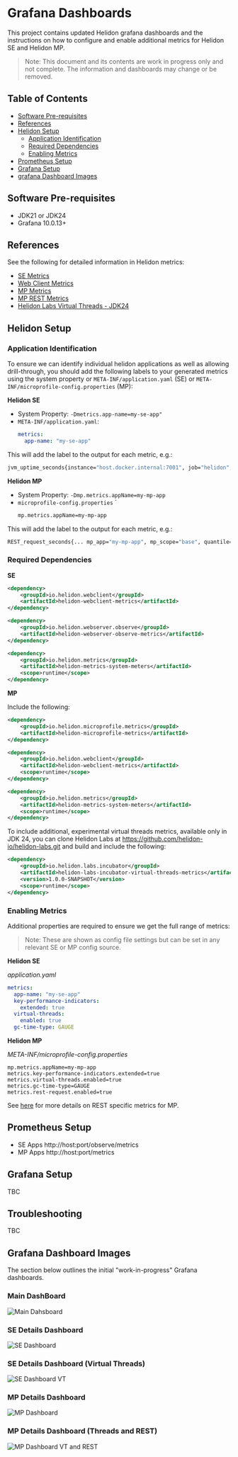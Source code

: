 # Grafana Dashboards

This project contains updated Helidon grafana dashboards and the instructions on how to 
configure and enable additional metrics for Helidon SE and Helidon MP.

> Note: This document and its contents are work in progress only and not complete. 
> The information and dashboards may change or be removed.

## Table of Contents

* [Software Pre-requisites](#software-pre-requisites)
* [References](#references)
* [Helidon Setup](#helidon-setup)
  + [Application Identification](#application-identification)
  + [Required Dependencies](#required-dependencies)
  + [Enabling Metrics](#enabling-metrics)
* [Prometheus Setup](#prometheus-setup)
* [Grafana Setup](#grafana-setup)
* [grafana Dashboard Images](#grafana-dashboard-images)

## Software Pre-requisites

* JDK21 or JDK24
* Grafana 10.0.13+

## References

See the following for detailed information in Helidon metrics:

* [SE Metrics](https://helidon.io/docs/latest/se/guides/metrics#basic-and-extended-kpi)
* [Web Client Metrics](https://helidon.io/docs/latest/se/guides/webclient#WebClient-Metrics#WebClient-Metrics)
* [MP Metrics](https://helidon.io/docs/latest/mp/metrics/metrics)
* [MP REST Metrics](https://helidon.io/docs/latest/mp/guides/metrics#controlling-rest-request-metrics)
* [Helidon Labs Virtual Threads - JDK24](https://github.com/helidon-io/helidon-labs/tree/main/incubator/virtual-threads-metrics)

## Helidon Setup

### Application Identification

To ensure we can identify individual helidon applications as well as allowing drill-through, you should add the
following labels to your generated metrics using the system property or `META-INF/application.yaml` (SE) or `META-INF/microprofile-config.properties` (MP):

**Helidon SE**

* System Property: `-Dmetrics.app-name=my-se-app"`
* `META-INF/application.yaml`: 
  ```yaml
  metrics:
    app-name: "my-se-app"
  ```

This will add the label to the output for each metric, e.g.:

```bash
jvm_uptime_seconds{instance="host.docker.internal:7001", job="helidon", scope="base", app="my-se-app"}
```

**Helidon MP**

* System Property: `-Dmp.metrics.appName=my-mp-app`
* `microprofile-config.properties` `
   ```bash
   mp.metrics.appName=my-mp-app
   ```

This will add the label to the output for each metric, e.g.:

```bash
REST_request_seconds{... mp_app="my-mp-app", mp_scope="base", quantile="0.5"}
```

### Required Dependencies

**SE**

```xml
<dependency>
    <groupId>io.helidon.webclient</groupId>
    <artifactId>helidon-webclient-metrics</artifactId>
</dependency>

<dependency>
    <groupId>io.helidon.webserver.observe</groupId>
    <artifactId>helidon-webserver-observe-metrics</artifactId>
</dependency>

<dependency>
    <groupId>io.helidon.metrics</groupId>
    <artifactId>helidon-metrics-system-meters</artifactId>
    <scope>runtime</scope>
</dependency>
```

**MP**

Include the following:
```xml
<dependency>
    <groupId>io.helidon.microprofile.metrics</groupId>
    <artifactId>helidon-microprofile-metrics</artifactId>
</dependency>

<dependency>
    <groupId>io.helidon.webclient</groupId>
    <artifactId>helidon-webclient-metrics</artifactId>
    <scope>runtime</scope>
</dependency>

<dependency>
    <groupId>io.helidon.metrics</groupId>
    <artifactId>helidon-metrics-system-meters</artifactId>
    <scope>runtime</scope>
</dependency>
```

To include additional, experimental virtual threads metrics, available only in JDK 24, you can clone Helidon Labs at
https://github.com/helidon-io/helidon-labs.git and build and include the following:

```xml
<dependency>
    <groupId>io.helidon.labs.incubator</groupId>
    <artifactId>helidon-labs-incubator-virtual-threads-metrics</artifactId>
    <version>1.0.0-SNAPSHOT</version>
    <scope>runtime</scope>
</dependency>
```

### Enabling Metrics

Additional properties are required to ensure we get the full range of metrics:

> Note: These are shown as config file settings but can be set in any relevant SE or MP config source.

**Helidon SE**

*application.yaml*
```yaml
metrics:
  app-name: "my-se-app"
  key-performance-indicators:
    extended: true
  virtual-threads:
    enabled: true
  gc-time-type: GAUGE
```

**Helidon MP**

*META-INF/microprofile-config.properties*

```properties
mp.metrics.appName=my-mp-app
metrics.key-performance-indicators.extended=true
metrics.virtual-threads.enabled=true
metrics.gc-time-type=GAUGE
metrics.rest-request.enabled=true
```

See [here](https://helidon.io/docs/latest/mp/guides/metrics#controlling-rest-request-metrics) for more details on REST specific metrics for MP.

## Prometheus Setup

* SE Apps http://host:port/observe/metrics
* MP Apps http://host:port/metrics

## Grafana Setup

TBC

## Troubleshooting

TBC

## Grafana Dashboard Images

The section below outlines the initial "work-in-progress" Grafana dashboards.

### Main DashBoard

![Main Dahsboard](images/helidon-dashboard-main.png)

### SE Details Dashboard

![SE Dashboard](images/helidon-se-details-1.png)

### SE Details Dashboard (Virtual Threads)

![SE Dashboard VT](images/helidon-se-details-threads.png)

### MP Details Dashboard

![MP Dashboard](images/helidon-mp-details.png)

### MP Details Dashboard (Threads and REST)

![MP Dashboard VT and REST](images/helidon-mp-details-thread-rest.png)

